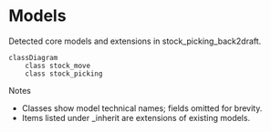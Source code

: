 # Models

Detected core models and extensions in stock_picking_back2draft.

```mermaid
classDiagram
    class stock_move
    class stock_picking
```

Notes
- Classes show model technical names; fields omitted for brevity.
- Items listed under _inherit are extensions of existing models.
